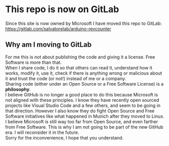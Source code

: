 # This repo is now on GitLab
Since this site is now owned by Microsoft I have moved this repo to GitLab: https://gitlab.com/salvatorelab/arduino-revcounter  
## Why am I moving to GitLab
For me this is not about publishing the code and giving it a license. Free Software is more than that.  
When I share code, I do it so that others can read it, understand how it works, modify it, use it, check if there is anything wrong or malicious about it and trust the code (or not!) instead of me or a company.  
Sharing code (either under an Open Source or a Free Software License) is a **philosophy**.  
I believe GitHub is no longer a good place to do this because Microsoft is not aligned with these principles. I know they have recently open sourced projects like Visual Studio Code and a few others, and seem to be going in that direction. However I also know they do fight Open Source and Free Software initiatives like what happened in Munich after they moved to Linux.  
I believe Microsoft is still way too far from Open Source, and even farther from Free Software. This is why I am not going to be part of the new GitHub era. I will reconsider it in the future.  
Sorry for the inconvenience, I hope that you understand.  

